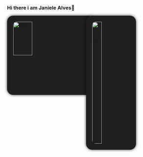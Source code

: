 ### Hi there i am Janiele Alves👋
<div style="display: flex;">
  <div style="flex: 1; margin-right: 10px;">
    <div style="width: 100%; background-color: #1f1f1f; padding: 20px; border-radius: 20px; box-shadow: 0px 0px 10px 0px rgba(0,0,0,0.75);">
      <a href="https://github.com/Janiele-Alves">
        <img src="https://github-readme-stats.vercel.app/api?username=Janiele-Alves&show_icons=true&theme=radical" alt="GitHub Stats" style="border-radius: 10px; width: 50%;" />
      </a>
    </div>
  </div>

  <div style="flex: 1; margin-left: 2px;">
    <div style="width: 50%; background-color: #1f1f1f; padding: 20px; border-radius: 20px; box-shadow: 0px 0px 10px 0px rgba(0,0,0,0.75);">
      <a href="https://github.com/Janiele-Alves/github-readme-stats">
        <img src="https://github-readme-stats.vercel.app/api/top-langs/?username=Janiele-Alves&langs_count=8&theme=radical" alt="Top Langs" style="border-radius: 10px; width: 50%; height:400px;" />
      </a>
    </div>
  </div>
</div>





<!--
**Janiele-Alves/Janiele-Alves** is a ✨ _special_ ✨ repository because its `README.md` (this file) appears on your GitHub profile.

Here are some ideas to get you started:

- 🔭 I’m currently working on ...
- 🌱 I’m currently learning ...
- 👯 I’m looking to collaborate on ...
- 🤔 I’m looking for help with ...
- 💬 Ask me about ...
- 📫 How to reach me: ...
- 😄 Pronouns: ...
- ⚡ Fun fact: ...
-->
